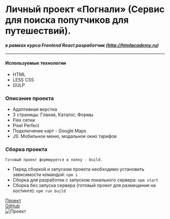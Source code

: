 # Личный проект «Погнали» (Сервис для поиска попутчиков для путешествий).
#### _в рамках курса Frontend React разработчик (http://htmlacademy.ru)_
- - - 
#### Используемые технологии
*   HTML
*   LESS CSS
*   GULP

### Описание проекта

*   Адаптивная верстка
*   3 страницы: Гланая, Каталог, Формы
*   Flex сетки
*   Pixel Perfect
*   Подключение карт - Google Maps
*   JS: Мобильное меню, модальное окно тарифов

### Сборка проекта
    Готовый проект формируется в папку - build.
*   Перед сборкой и запуском проекта необходимо установить зависимости командой: `npm i`
*   Сборка для разработки с запуском локального сервера: `npm start`
*   Сборка без запуска сервера (готовый проект для размещения на хостинге): `npm run build`

[Проект](http://pognali.dendev.ru)  
[GitHub](https://github.com/ndserg/1139383-pognali-18)  
![Проект](http://dendev.ru/img/pognali-310x300.jpg)
